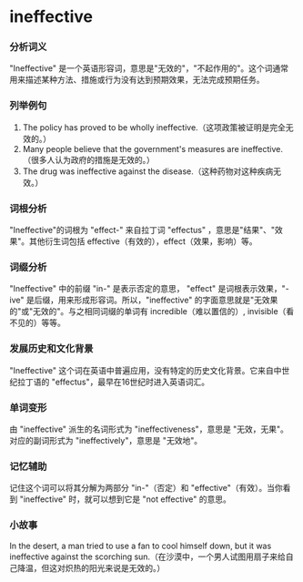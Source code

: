 # ineffective

### 分析词义

  

"Ineffective" 是一个英语形容词，意思是"无效的"，"不起作用的"。这个词通常用来描述某种方法、措施或行为没有达到预期效果，无法完成预期任务。

  

### 列举例句

  

1.  The policy has proved to be wholly ineffective.（这项政策被证明是完全无效的。）
2.  Many people believe that the government's measures are ineffective.（很多人认为政府的措施是无效的。）
3.  The drug was ineffective against the disease.（这种药物对这种疾病无效。）

  

### 词根分析

  

"Ineffective"的词根为 "effect-" 来自拉丁词 "effectus" ，意思是"结果"、"效果"。其他衍生词包括 effective（有效的），effect（效果，影响）等。

  

### 词缀分析

  

"Ineffective" 中的前缀 "in-" 是表示否定的意思， "effect" 是词根表示效果，"-ive" 是后缀，用来形成形容词。所以，"ineffective" 的字面意思就是"无效果的"或"无效的"。与之相同词缀的单词有 incredible（难以置信的）, invisible（看不见的）等等。

  

### 发展历史和文化背景

  

"Ineffective" 这个词在英语中普遍应用，没有特定的历史文化背景。它来自中世纪拉丁语的 "effectus"，最早在16世纪时进入英语词汇。

  

### 单词变形

  

由 "ineffective" 派生的名词形式为 "ineffectiveness"，意思是 "无效，无果"。对应的副词形式为 "ineffectively"，意思是 "无效地"。

  

### 记忆辅助

  

记住这个词可以将其分解为两部分 "in-"（否定）和 "effective"（有效）。当你看到 "ineffective" 时，就可以想到它是 "not effective" 的意思。

  

### 小故事

  

In the desert, a man tried to use a fan to cool himself down, but it was ineffective against the scorching sun.（在沙漠中，一个男人试图用扇子来给自己降温，但这对炽热的阳光来说是无效的。）
